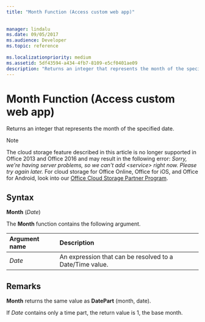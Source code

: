 ```yaml
---
title: "Month Function (Access custom web app)"
 
 
manager: lindalu
ms.date: 09/05/2017
ms.audience: Developer
ms.topic: reference
  
ms.localizationpriority: medium
ms.assetid: 5df43594-a434-4fb7-8109-e5cf0401ae09
description: "Returns an integer that represents the month of the specified date."
---
```


# Month Function (Access custom web app)

Returns an integer that represents the month of the specified date.
  
> [!NOTE]
> The cloud storage feature described in this article is no longer supported in Office 2013 and Office 2016 and may result in the following error:
> *Sorry, we're having server problems, so we can't add \<service\> right now. Please try again later.*
> For cloud storage for Office Online, Office for iOS, and Office for Android, look into our [Office Cloud Storage Partner Program](/microsoft-365/cloud-storage-partner-program/).
  
## Syntax

**Month** (*Date*)
  
The **Month** function contains the following argument.
  
|**Argument name**|**Description**|
|:-----|:-----|
| *Date*  <br/> |An expression that can be resolved to a Date/Time value. |

## Remarks

**Month** returns the same value as **DatePart** (month, date).
  
If *Date*  contains only a time part, the return value is 1, the base month.
  